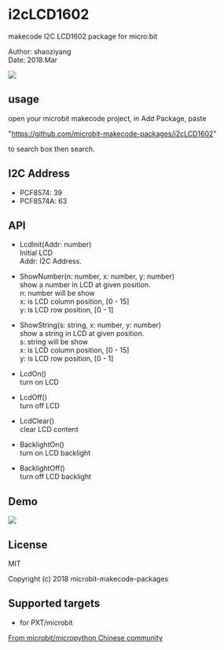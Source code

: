 # i2cLCD1602

makecode I2C LCD1602 package for micro:bit  

Author: shaoziyang  
Date:   2018.Mar  
  
![](https://raw.githubusercontent.com/microbit-makecode-packages/i2cLCD1602/master/lcd.jpg)

## usage

open your microbit makecode project, in Add Package, paste  

"https://github.com/microbit-makecode-packages/i2cLCD1602"  

to search box then search.

## I2C Address  
- PCF8574: 39  
- PCF8574A: 63  

## API

- LcdInit(Addr: number)  
Initial LCD  
Addr: I2C Address.  

- ShowNumber(n: number, x: number, y: number)  
show a number in LCD at given position.  
n: number will be show  
x: is LCD column position, [0 - 15]  
y: is LCD row position, [0 - 1]  

- ShowString(s: string, x: number, y: number)  
show a string in LCD at given position.  
s: string will be show  
x: is LCD column position, [0 - 15]  
y: is LCD row position, [0 - 1]  

- LcdOn()  
turn on LCD  

- LcdOff()  
turn off LCD  

- LcdClear()  
clear LCD content  

- BacklightOn()  
turn on LCD backlight  

- BacklightOff()  
turn off LCD backlight  

## Demo

![](https://raw.githubusercontent.com/microbit-makecode-packages/i2cLCD1602/master/demo.jpg)

## License

MIT

Copyright (c) 2018 microbit-makecode-packages

## Supported targets

* for PXT/microbit


[From microbit/micropython Chinese community](http://www.micropython.org.cn)
